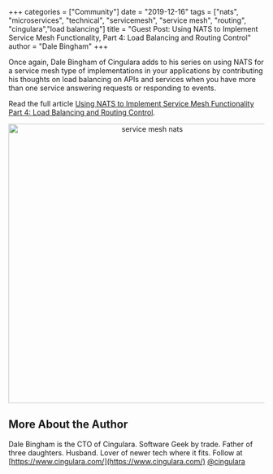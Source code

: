 +++
categories = ["Community"]
date = "2019-12-16"
tags = ["nats", "microservices", "technical", "servicemesh", "service mesh", "routing", "cingulara","load balancing"]
title = "Guest Post: Using NATS to Implement Service Mesh Functionality, Part 4: Load Balancing and Routing Control"
author = "Dale Bingham"
+++
  
Once again, Dale Bingham of Cingulara adds to his series on using NATS for a service mesh type of implementations in your applications by contributing his thoughts on load balancing on APIs and services when you have more than one service answering requests or responding to events.

Read the full article [Using NATS to Implement Service Mesh Functionality Part 4: Load Balancing and Routing Control](https://medium.com/@dale.bingham_30375/using-nats-to-implement-service-mesh-functionality-part-4-load-balancing-and-routing-control-a015eadeca4b).


<div align="center">
<img height="550" width="550" alt="service mesh nats" src="/img/blog/nats-to-implement-servicemesh-part1-service-discovery/nats_routing.png">
</div>

## More About the Author

Dale Bingham is the CTO of Cingulara. Software Geek by trade. Father of three daughters. Husband. Lover of newer tech where it fits. Follow at [https://www.cingulara.com/](https://www.cingulara.com/) [@cingulara](https://twitter.com/cingulara)
